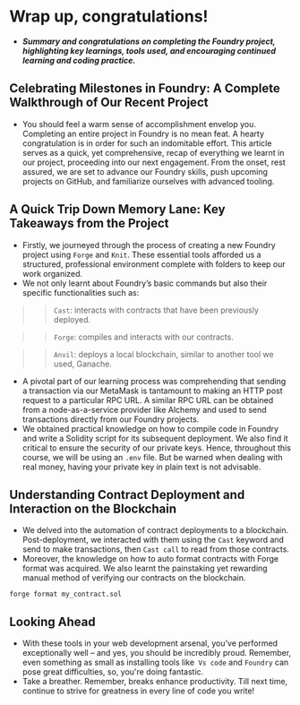 # Wrap up, congratulations!
- ***Summary and congratulations on completing the Foundry project, highlighting key learnings, tools used, and encouraging continued learning and coding practice.***

## Celebrating Milestones in Foundry: A Complete Walkthrough of Our Recent Project
- You should feel a warm sense of accomplishment envelop you. Completing an entire project in Foundry is no mean feat. A hearty congratulation is in order for such an indomitable effort. This article serves as a quick, yet comprehensive, recap of everything we learnt in our project, proceeding into our next engagement. From the onset, rest assured, we are set to advance our Foundry skills, push upcoming projects on GitHub, and familiarize ourselves with advanced tooling.

## A Quick Trip Down Memory Lane: Key Takeaways from the Project
- Firstly, we journeyed through the process of creating a new Foundry project using `Forge` and `Knit`. These essential tools afforded us a structured, professional environment complete with folders to keep our work organized.
- We not only learnt about Foundry’s basic commands but also their specific functionalities such as:

>> `Cast`: interacts with contracts that have been previously deployed.

>> `Forge`: compiles and interacts with our contracts.

>> `Anvil`: deploys a local blockchain, similar to another tool we used, Ganache.

- A pivotal part of our learning process was comprehending that sending a transaction via our MetaMask is tantamount to making an HTTP post request to a particular RPC URL. A similar RPC URL can be obtained from a node-as-a-service provider like Alchemy and used to send transactions directly from our Foundry projects.
- We obtained practical knowledge on how to compile code in Foundry and write a Solidity script for its subsequent deployment. We also find it critical to ensure the security of our private keys. Hence, throughout this course, we will be using an `.env` file. But be warned when dealing with real money, having your private key in plain text is not advisable.

## Understanding Contract Deployment and Interaction on the Blockchain
- We delved into the automation of contract deployments to a blockchain. Post-deployment, we interacted with them using the `Cast` keyword and send to make transactions, then `Cast call` to read from those contracts.
- Moreover, the knowledge on how to auto format contracts with Forge format was acquired. We also learnt the painstaking yet rewarding manual method of verifying our contracts on the blockchain.
```
forge format my_contract.sol
```

## Looking Ahead
- With these tools in your web development arsenal, you've performed exceptionally well – and yes, you should be incredibly proud. Remember, even something as small as installing tools like` Vs code` and `Foundry` can pose great difficulties, so, you're doing fantastic.
- Take a breather. Remember, breaks enhance productivity. Till next time, continue to strive for greatness in every line of code you write!
